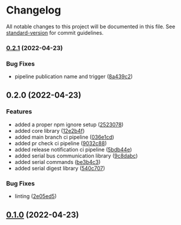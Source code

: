 # Changelog

All notable changes to this project will be documented in this file. See [standard-version](https://github.com/conventional-changelog/standard-version) for commit guidelines.

### [0.2.1](https://github.com/UlisesGascon/node-zowi/compare/v0.2.0...v0.2.1) (2022-04-23)


### Bug Fixes

* pipeline publication name and trigger ([8a439c2](https://github.com/UlisesGascon/node-zowi/commit/8a439c2025573ec41a0677a68e97863699843691))

## 0.2.0 (2022-04-23)


### Features

* added a proper npm ignore setup ([2523078](https://github.com/UlisesGascon/node-zowi/commit/2523078c77d8f64454bff865f4e34907adf4ddbd))
* added core library ([12e2b4f](https://github.com/UlisesGascon/node-zowi/commit/12e2b4f5b2fa5d67cf9027fa83959361384a7e50))
* added main branch ci pipeline ([036e1cd](https://github.com/UlisesGascon/node-zowi/commit/036e1cd085a3cc6af7e4226b2c6598d6b318320e))
* added pr check ci pipeline ([9032c88](https://github.com/UlisesGascon/node-zowi/commit/9032c883ece9ef8fea41c6400609d0153dd9d0a1))
* added release notification ci pipeline ([5bdb44e](https://github.com/UlisesGascon/node-zowi/commit/5bdb44ea86f60ed24c8b5ada434b563c7b40c5ba))
* added serial bus communication library ([9c8dabc](https://github.com/UlisesGascon/node-zowi/commit/9c8dabcbe862bbd46bb0f9a5e30a3e5a44288a72))
* added serial commands ([be3b4c3](https://github.com/UlisesGascon/node-zowi/commit/be3b4c345ea4b005b224f5621fc79f6d255f1e69))
* added serial digest library ([540c707](https://github.com/UlisesGascon/node-zowi/commit/540c707b261ecc789cd85b2de58572868d9fcfc3))


### Bug Fixes

* linting ([2e05ed5](https://github.com/UlisesGascon/node-zowi/commit/2e05ed5ccc4ac1383fb177ec2aef770c574213ee))

## [0.1.0](https://github.com/UlisesGascon/node-zowi/compare/v0.1.1...v0.1.0) (2022-04-23)

